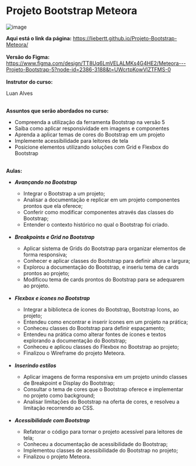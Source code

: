 # Projeto Bootstrap Meteora
![image](https://github.com/Liebertt/Projeto-Bootstrap-Meteora/assets/105327109/7a93da40-be34-4d85-9d0b-290ce7aa6e07)


<b>Aqui está o link da página:</b>
https://liebertt.github.io/Projeto-Bootstrap-Meteora/
<br>
<br>
<b>Versão do Figma:</b>
https://www.figma.com/design/TT8Uq6LmVELALMKs4G4HE2/Meteora---Projeto-Bootstrap-5?node-id=2386-3188&t=UWcrtpKowVlZTFMS-0
<br>
<br>
<b>Instrutor do curso: </b>
<p>Luan Alves</p>
<br>
<b>Assuntos que serão abordados no curso: </b>

<ul>
  <li>Compreenda a utilização da ferramenta Bootstrap na versão 5</li>
  <li>Saiba como aplicar responsividade em imagens e componentes</li>
  <li>Aprenda a aplicar temas de cores do Bootstrap em um projeto</li>
  <li>Implemente acessibilidade para leitores de tela</li>
  <li>Posicione elementos utilizando soluções com Grid e Flexbox do Bootstrap</li>
</ul>

<br>
<b>Aulas: </b>
<ul>
  <li><b><i>Avançando no Bootstrap</i></b></li>
  <ul>
  <li>Integrar o Bootstrap a um projeto;</li>
  <li>Analisar a documentação e replicar em um projeto componentes prontos que ela oferece;</li>
  <li>Conferir como modificar componentes através das classes do Bootstrap;</li>
  <li>Entender o contexto histórico no qual o Bootstrap foi criado.</li>
  </ul>
  <br>
  <li><b><i>Breakpoints e Grid no Bootstrap</i></b></li>
  <ul>
  <li>Aplicar sistema de Grids do Bootstrap para organizar elementos de forma responsiva;</li>
  <li>Conhecer e aplicar classes do Bootstrap para definir altura e largura;</li>
  <li>Explorou a documentação do Bootstrap, e inseriu tema de cards prontos ao projeto;</li>
  <li>Modificou tema de cards prontos do Bootstrap para se adequarem ao projeto.</li>
  </ul>
  <br>
  <li><b><i>Flexbox e ícones no Bootstrap</i></b></li>
  <ul>
  <li>Integrar a biblioteca de ícones do Bootstrap, Bootstrap Icons, ao projeto;</li>
  <li>Entendeu como encontrar e inserir ícones em um projeto na prática;</li>
  <li>Conheceu classes do Bootstrap para definir espaçamento;</li>
  <li>Entendeu na prática como alterar fontes de ícones e textos explorando a documentação do Bootstrap;</li>
  <li>Conheceu e aplicou classes do Flexbox no Bootstrap ao projeto;</li>
  <li>Finalizou o Wireframe do projeto Meteora.</li>
  </ul>
  <br>
  <li><b><i>Inserindo estilos</i></b></li>
  <ul>
  <li>Aplicar imagens de forma responsiva em um projeto unindo classes de Breakpoint e Display do Bootstrap;</li>
  <li>Consultar o tema de cores que o Bootstrap oferece e implementar no projeto como background;</li>
  <li>Analisar limitações do Bootstrap na oferta de cores, e resolveu a limitação recorrendo ao CSS.</li>
  </ul>
  <br>
  <li><b><i>Acessibilidade com Bootstrap</i></b></li>
  <ul>
  <li>Refatorar o código para tornar o projeto acessível para leitores de tela;</li>
  <li>Conheceu a documentação de acessibilidade do Bootstrap;</li>
  <li>Implementou classes de acessibilidade do Bootstrap no projeto;</li>
  <li>Finalizou o projeto Meteora.</li>
  </ul>
</ul>

